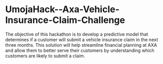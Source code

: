 # UmojaHack--Axa-Vehicle-Insurance-Claim-Challenge
The objective of this hackathon is to develop a predictive model that determines if a customer will submit a vehicle insurance claim in the next three months. This solution will help streamline financial planning at AXA and allow them to better serve their customers by understanding which customers are likely to submit a claim.
